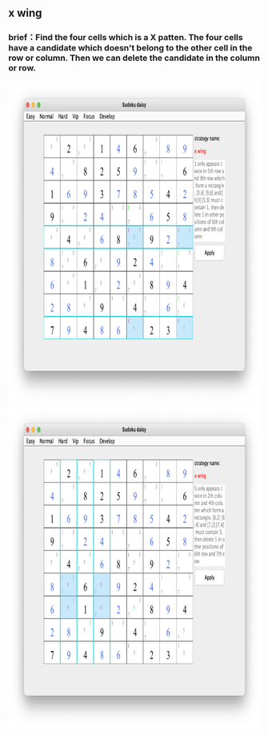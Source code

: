 ## x wing    
### brief：Find the four cells which is a X patten. The four cells have a candidate which doesn't belong to the other cell in the row or column. Then we can delete the  candidate in the column or row.     
<img src="picture/x_wing_row_EN.png" width="825" height="645" >

<img src="picture/x_wing_col_EN.png" width="825" height="645" >